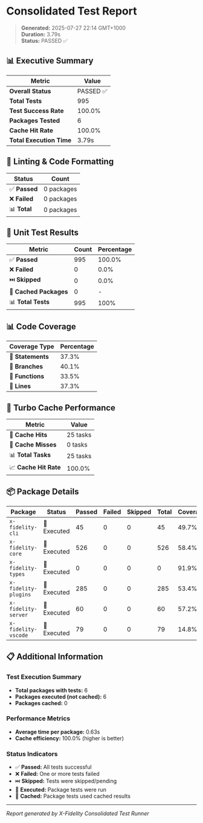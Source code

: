 # Consolidated Test Report

> **Generated:** 2025-07-27 22:14 GMT+1000  
> **Duration:** 3.79s  
> **Status:** PASSED ✅

## 📊 Executive Summary

| Metric | Value |
|--------|-------|
| **Overall Status** | PASSED ✅ |
| **Total Tests** | 995 |
| **Test Success Rate** | 100.0% |
| **Packages Tested** | 6 |
| **Cache Hit Rate** | 100.0% |
| **Total Execution Time** | 3.79s |

## 🔧 Linting & Code Formatting

| Status | Count |
|--------|-------|
| ✅ **Passed** | 0 packages |
| ❌ **Failed** | 0 packages |
| 📊 **Total** | 0 packages |

## 🧪 Unit Test Results

| Metric | Count | Percentage |
|--------|-------|------------|
| ✅ **Passed** | 995 | 100.0% |
| ❌ **Failed** | 0 | 0.0% |
| ⏭️ **Skipped** | 0 | 0.0% |
| 💾 **Cached Packages** | 0 | - |
| 📊 **Total Tests** | 995 | 100% |

## 📊 Code Coverage

| Coverage Type | Percentage |
|---------------|------------|
| 📝 **Statements** | 37.3% |
| 🌿 **Branches** | 40.1% |
| 🔧 **Functions** | 33.5% |
| 📏 **Lines** | 37.3% |

## 💾 Turbo Cache Performance

| Metric | Value |
|--------|-------|
| 🎯 **Cache Hits** | 25 tasks |
| 🔄 **Cache Misses** | 0 tasks |
| 📊 **Total Tasks** | 25 tasks |
| 📈 **Cache Hit Rate** | 100.0% |

## 📦 Package Details

| Package | Status | Passed | Failed | Skipped | Total | Coverage |
|---------|--------|--------|--------|---------|-------|----------|
| `x-fidelity-cli` | 🏃 Executed | 45 | 0 | 0 | 45 | 49.7% |
| `x-fidelity-core` | 🏃 Executed | 526 | 0 | 0 | 526 | 58.4% |
| `x-fidelity-types` | 🏃 Executed | 0 | 0 | 0 | 0 | 91.9% |
| `x-fidelity-plugins` | 🏃 Executed | 285 | 0 | 0 | 285 | 53.4% |
| `x-fidelity-server` | 🏃 Executed | 60 | 0 | 0 | 60 | 57.2% |
| `x-fidelity-vscode` | 🏃 Executed | 79 | 0 | 0 | 79 | 14.8% |

## 📋 Additional Information

### Test Execution Summary
- **Total packages with tests:** 6
- **Packages executed (not cached):** 6
- **Packages cached:** 0

### Performance Metrics
- **Average time per package:** 0.63s
- **Cache efficiency:** 100.0% (higher is better)

### Status Indicators
- ✅ **Passed:** All tests successful
- ❌ **Failed:** One or more tests failed  
- ⏭️ **Skipped:** Tests were skipped/pending
- 🏃 **Executed:** Package tests were run
- 💾 **Cached:** Package tests used cached results

---

*Report generated by X-Fidelity Consolidated Test Runner*
